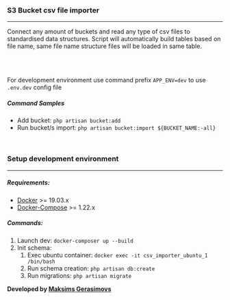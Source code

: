 ### S3 Bucket csv file importer

---

Connect any amount of buckets and read any type of csv files to standardised data structures.
Script will automatically build tables based on file name, same file name structure files will be loaded in same table.

<br />
<br />

For development environment use command prefix `APP_ENV=dev` to use `.env.dev` config file 

##### Command Samples 

* Add bucket: `php artisan bucket:add`
* Run bucket/s import: `php artisan bucket:import ${BUCKET_NAME:-all}`

&nbsp;
&nbsp;

### Setup development environment

---

##### Requirements:

* [Docker](https://docs.docker.com/install/linux/docker-ce/ubuntu/) >= 19.03.x
* [Docker-Compose](https://docs.docker.com/compose/install/) >= 1.22.x

##### Commands:

1. Launch dev: `docker-composer up --build`
2. Init schema: 
    1. Exec ubuntu container: `docker exec -it csv_importer_ubuntu_1 /bin/bash`
    2. Run schema creation: `php artisan db:create`
    3. Run migrations: `php artisan migrate`
    
    
**Developed by [Maksims Gerasimovs](https://www.facebook.com/maksims.gerasimovs)** 
